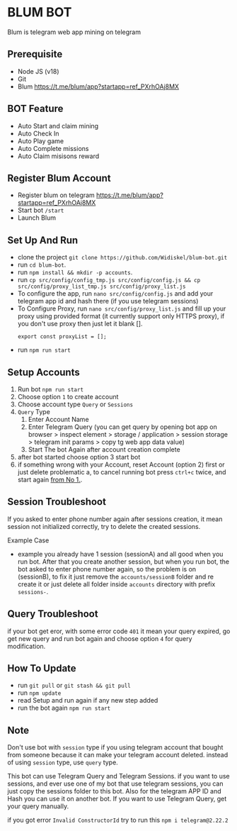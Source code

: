 # BLUM BOT

Blum is telegram web app mining on telegram

## Prerequisite

- Node JS (v18)
- Git
- Blum https://t.me/blum/app?startapp=ref_PXrhOAj8MX

## BOT Feature

- Auto Start and claim mining
- Auto Check In
- Auto Play game
- Auto Complete missions
- Auto Claim misisons reward

## Register Blum Account

- Register blum on telegram https://t.me/blum/app?startapp=ref_PXrhOAj8MX
- Start bot `/start`
- Launch Blum

## Set Up And Run

- clone the project `git clone https://github.com/Widiskel/blum-bot.git`
- run `cd blum-bot`.
- run `npm install && mkdir -p accounts`.
- run `cp src/config/config_tmp.js src/config/config.js && cp src/config/proxy_list_tmp.js src/config/proxy_list.js`
- To configure the app, run `nano src/config/config.js` and add your telegram app id and hash there (if you use telegram sessions)
- To Configure Proxy, run `nano src/config/proxy_list.js` and fill up your proxy using provided format (it currently support only HTTPS proxy), if you don't use proxy then just let it blank [].
   ```
   export const proxyList = [];
   ```
- run `npm run start`

## Setup Accounts

1. Run bot `npm run start`
2. Choose option `1` to create account
3. Choose account type `Query` or `Sessions`
4. `Query` Type
   1. Enter Account Name
   2. Enter Telegram Query (you can get query by opening bot app on browser > inspect element > storage / application > session storage > telegram init params > copy tg web app data value)
   3. Start The bot Again after account creation complete
5.  after bot started choose option 3 start bot
6.  if something wrong with your Account, reset Account (option 2) first or just delete problematic a, to cancel running bot press `ctrl+c` twice, and start again [from No 1.](#setup-accounts).
   

## Session Troubleshoot
If you asked to enter phone number again after sessions creation, it mean session not initialized correctly, try to delete the created sessions. 

Example Case
- example you already have 1 session (sessionA) and all good when you run bot. After that you create another session, but when you run bot, the bot asked to enter phone number again, so the problem is on (sessionB), to fix it just remove the `accounts/sessionB` folder and re create it or just delete all folder inside `accounts` directory with prefix `sessions-`.

## Query Troubleshoot
if your bot get eror, with some error code `401` it mean your query expired, go get new query and run bot again and choose option `4` for query modification. 

## How To Update

- run `git pull` or `git stash && git pull`
- run `npm update`
- read Setup and run again if any new step added
- run the bot again `npm run start`

## Note


Don't use bot with `session` type if you using telegram account that bought from someone because it can make your telegram account deleted. instead of using `session` type, use `query` type.

This bot can use Telegram Query and Telegram Sessions. if you want to use sessions, and ever use one of my bot that use telegram sessions, you can just copy the sessions folder to this bot. Also for the telegram APP ID and Hash you can use it on another bot. If you want to use Telegram Query, get your query manually.

if you got error `Invalid ConstructorId` try to run this ```npm i telegram@2.22.2```